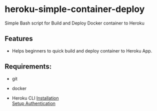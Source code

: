 # heroku-simple-container-deploy
Simple Bash script for Build and Deploy Docker container to Heroku

## Features

- Helps beginners to quick build and deploy container to Heroku App.


## Requirements: 

- git


- docker


- Heroku CLI
  [Installation](https://devcenter.heroku.com/articles/heroku-cli)  
  [Setup Authentication](https://devcenter.heroku.com/articles/authentication)

